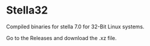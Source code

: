  # Stella32

Compiled binaries for stella 7.0 for 32-Bit Linux systems.

Go to the Releases and download the .xz file.
